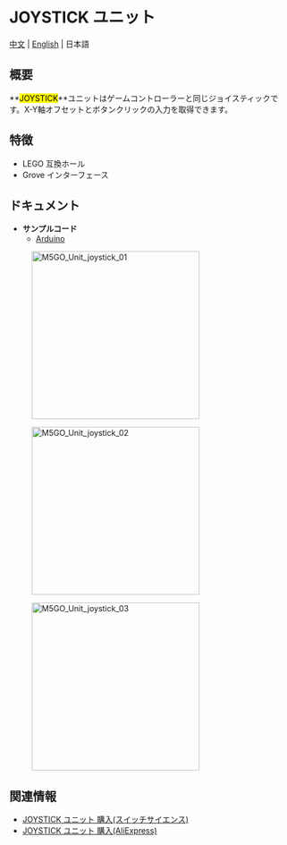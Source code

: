 # JOYSTICK ユニット

[中文](zh_CN/product_documents/units/unit_joystick) | [English](en/product_documents/units/unit_joystick) | 日本語

## 概要

**<mark>JOYSTICK</mark>**ユニットはゲームコントローラーと同じジョイスティックです。X-Y軸オフセットとボタンクリックの入力を取得できます。

## 特徴

- LEGO 互換ホール
- Grove インターフェース

## ドキュメント

- **サンプルコード**
  - [Arduino](https://github.com/m5stack/M5Stack/tree/master/examples/Unit/Joystick)

<figure>
    <img src="assets/img/product_pics/units/M5GO_Unit_joystick_01.jpg" alt="M5GO_Unit_joystick_01" width="300px" height="300px">
</figure>

<figure>
    <img src="assets/img/product_pics/units/M5GO_Unit_joystick_2.png" alt="M5GO_Unit_joystick_02" width="300px" height="300px">
</figure>

<figure>
    <img src="assets/img/product_pics/units/M5GO_Unit_joystick_3.png" alt="M5GO_Unit_joystick_03" width="300px" height="300px">
</figure>

## 関連情報

- [JOYSTICK ユニット 購入(スイッチサイエンス)](https://www.switch-science.com/catalog/4050/)
- [JOYSTICK ユニット 購入(AliExpress)](https://www.aliexpress.com/store/product/M5Stack-MEGA328P-I2C-X-Y-ESP32-Arduino/3226069_32921785624.html)